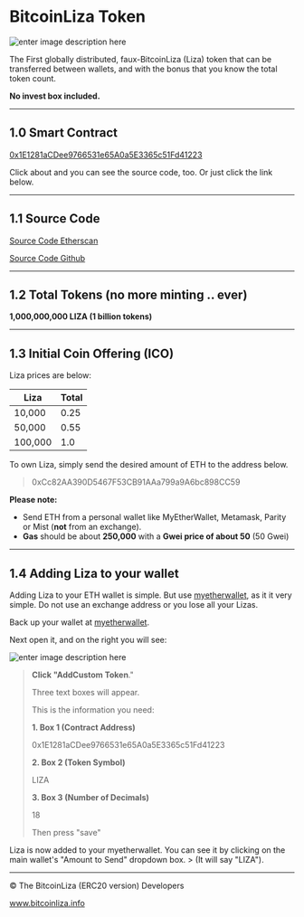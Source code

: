 BitcoinLiza Token
===================


![enter image description here](https://camo.githubusercontent.com/6c4ab962ab9201ad1b6730cdf3e71f77fdbff26f/68747470733a2f2f63646e2e706272642e636f2f696d616765732f483774777179592e706e67)


The First globally distributed, faux-BitcoinLiza (Liza) token that can be transferred between wallets, and with the bonus that you know the total token count. 

**No invest box included.**

----------





1.0 Smart Contract
-------------

[0x1E1281aCDee9766531e65A0a5E3365c51Fd41223](https://etherscan.io/address/0x1e1281acdee9766531e65a0a5e3365c51fd41223#readContract)

Click about and you can see the source code, too. Or just click the link below.


-----


1.1 Source Code
-------------

[Source Code Etherscan](https://etherscan.io/address/0x1e1281acdee9766531e65a0a5e3365c51fd41223#code)

[Source Code Github](https://github.com/abrxeth/Liza/blob/master/bitcoinliza.sol)



----------


1.2 Total Tokens (no more minting .. ever) 
-------------



**1,000,000,000 LIZA (1 billion tokens)**


-----







1.3 Initial Coin Offering (ICO) 
-------------

Liza prices are below:


Liza     | Total
-------- | ---
10,000 | 0.25
50,000    | 0.55
100,000    | 1.0

To own Liza, simply send the desired amount of ETH to the address below.

> 0xCc82AA390D5467F53CB91AAa799a9A6bc898CC59


**Please note:**

- Send ETH from a personal wallet like MyEtherWallet, Metamask, Parity or Mist (**not** from an exchange).
- **Gas** should be about **250,000**  with a **Gwei price of about 50** (50 Gwei)


-----


1.4 Adding Liza to your wallet
-------------

Adding Liza to your ETH wallet is simple. But use [myetherwallet](http://myetherwallet.com), as it it very simple. Do not use an exchange address or you lose all your Lizas.

Back up your wallet at [myetherwallet](http://myetherwallet.com).

Next open it, and on the right you will see:

![enter image description here](https://camo.githubusercontent.com/677ad4b7ddcc74bb1591eab5c1efd55874af21a7/68747470733a2f2f63646e2e706272642e636f2f696d616765732f483774734b33482e706e67)

> **Click "AddCustom Token**."
> 
> Three text boxes will appear. 
>
> This is the information you need:
>
> **1. Box 1 (Contract Address)**
>
> 0x1E1281aCDee9766531e65A0a5E3365c51Fd41223
>
> **2. Box 2 (Token Symbol)**
> 
> LIZA
>
> **3. Box 3 (Number of Decimals)**
>
> 18
>
> Then press "save"


Liza is now added to your myetherwallet. You can see it by clicking on the main wallet's "Amount to Send" dropdown box. > (It will say "LIZA").


-----

© The BitcoinLiza (ERC20 version) Developers

www.bitcoinliza.info


